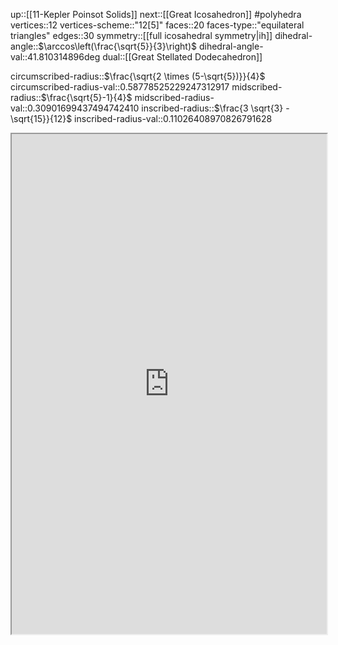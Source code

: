 up::[[11-Kepler Poinsot Solids]]
next::[[Great Icosahedron]]
#polyhedra 
vertices::12
vertices-scheme::"12[5]"
faces::20
faces-type::"equilateral triangles"
edges::30
symmetry::[[full icosahedral symmetry|ih]]
dihedral-angle::$\arccos\left(\frac{\sqrt{5}}{3}\right)$
dihedral-angle-val::41.810314896deg
dual::[[Great Stellated Dodecahedron]]

circumscribed-radius::$\frac{\sqrt{2 \times (5-\sqrt{5})}}{4}$
circumscribed-radius-val::0.58778525229247312917
midscribed-radius::$\frac{\sqrt{5}-1}{4}$
midscribed-radius-val::0.30901699437494742410
inscribed-radius::$\frac{3 \sqrt{3} - \sqrt{15}}{12}$
inscribed-radius-val::0.11026408970826791628


<iframe src="http://dmccooey.com/polyhedra/GreatDodecahedron.html" width="100%", height="800em"></iframe>
